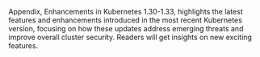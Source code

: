 Appendix, Enhancements in Kubernetes 1.30-1.33, highlights the latest features and enhancements introduced in the most recent Kubernetes version, focusing on how these updates address emerging threats and improve overall cluster security. Readers will get insights on new exciting features.